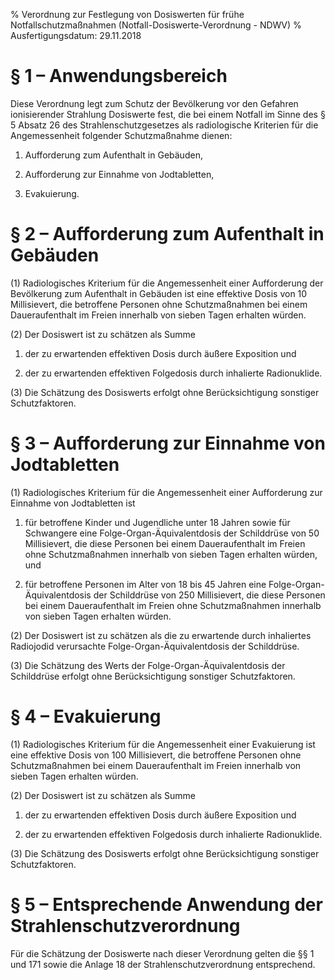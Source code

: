 % Verordnung zur Festlegung von Dosiswerten für frühe Notfallschutzmaßnahmen  (Notfall-Dosiswerte-Verordnung - NDWV)
% Ausfertigungsdatum: 29.11.2018
 
# § 1 – Anwendungsbereich

Diese Verordnung legt zum Schutz der Bevölkerung vor den Gefahren ionisierender Strahlung Dosiswerte fest, die bei einem Notfall im Sinne des § 5 Absatz 26 des Strahlenschutzgesetzes als radiologische Kriterien für die Angemessenheit folgender Schutzmaßnahme dienen:

1. Aufforderung zum Aufenthalt in Gebäuden,

2. Aufforderung zur Einnahme von Jodtabletten,

3. Evakuierung.

# § 2 – Aufforderung zum Aufenthalt in Gebäuden

(1) Radiologisches Kriterium für die Angemessenheit einer Aufforderung der Bevölkerung zum Aufenthalt in Gebäuden ist eine effektive Dosis von 10 Millisievert, die betroffene Personen ohne Schutzmaßnahmen bei einem Daueraufenthalt im Freien innerhalb von sieben Tagen erhalten würden.

(2) Der Dosiswert ist zu schätzen als Summe

1. der zu erwartenden effektiven Dosis durch äußere Exposition und

2. der zu erwartenden effektiven Folgedosis durch inhalierte Radionuklide.

(3) Die Schätzung des Dosiswerts erfolgt ohne Berücksichtigung sonstiger Schutzfaktoren.

# § 3 – Aufforderung zur Einnahme von Jodtabletten

(1) Radiologisches Kriterium für die Angemessenheit einer Aufforderung zur Einnahme von Jodtabletten ist

1. für betroffene Kinder und Jugendliche unter 18 Jahren sowie für Schwangere eine Folge-Organ-Äquivalentdosis der Schilddrüse von 50 Millisievert, die diese Personen bei einem Daueraufenthalt im Freien ohne Schutzmaßnahmen innerhalb von sieben Tagen erhalten würden, und

2. für betroffene Personen im Alter von 18 bis 45 Jahren eine Folge-Organ-Äquivalentdosis der Schilddrüse von 250 Millisievert, die diese Personen bei einem Daueraufenthalt im Freien ohne Schutzmaßnahmen innerhalb von sieben Tagen erhalten würden.

(2) Der Dosiswert ist zu schätzen als die zu erwartende durch inhaliertes Radiojodid verursachte Folge-Organ-Äquivalentdosis der Schilddrüse.

(3) Die Schätzung des Werts der Folge-Organ-Äquivalentdosis der Schilddrüse erfolgt ohne Berücksichtigung sonstiger Schutzfaktoren.

# § 4 – Evakuierung

(1) Radiologisches Kriterium für die Angemessenheit einer Evakuierung ist eine effektive Dosis von 100 Millisievert, die betroffene Personen ohne Schutzmaßnahmen bei einem Daueraufenthalt im Freien innerhalb von sieben Tagen erhalten würden.

(2) Der Dosiswert ist zu schätzen als Summe

1. der zu erwartenden effektiven Dosis durch äußere Exposition und

2. der zu erwartenden effektiven Folgedosis durch inhalierte Radionuklide.

(3) Die Schätzung des Dosiswerts erfolgt ohne Berücksichtigung sonstiger Schutzfaktoren.

# § 5 – Entsprechende Anwendung der Strahlenschutzverordnung

Für die Schätzung der Dosiswerte nach dieser Verordnung gelten die §§ 1 und 171 sowie die Anlage 18 der Strahlenschutzverordnung entsprechend.

